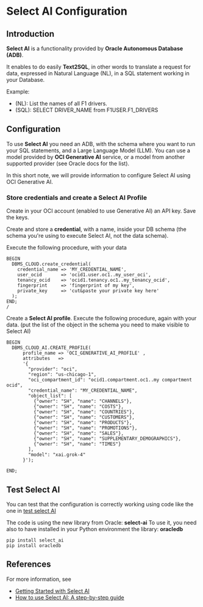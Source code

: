 # Select AI Configuration

## Introduction
**Select AI** is a functionality provided by **Oracle Autonomous Database (ADB)**.

It enables to do easily **Text2SQL**, in other words to translate a request for data, expressed in Natural Language (NL),
in a SQL statement working in your Database.

Example:

* (NL): List the names of all F1 drivers.
* (SQL): SELECT DRIVER_NAME from F1USER.F1_DRIVERS

## Configuration
To use **Select AI** you need an ADB, with the schema where you want to run your SQL statements, and a Large Language Model (LLM).
You can use a model provided by **OCI Generative AI** service, or a model from another supported provider (see Oracle docs for the list).

In this short note, we will provide information to configure Select AI using OCI Generative AI.

### Store credentials and create a Select AI **Profile**
Create in your OCI account (enabled to use Generative AI) an API key. Save the keys.

Create and store a **credential**, with a name, inside your DB schema (the schema you're using to execute Select AI, not the data schema). 

Execute the following procedure, with your data

```
BEGIN
  DBMS_CLOUD.create_credential(
    credential_name => 'MY_CREDENTIAL_NAME',
    user_ocid       => 'ocid1.user.oc1..my_user_oci',
    tenancy_ocid    => 'ocid1.tenancy.oc1..my_tenancy_ocid',
    fingerprint     => 'fingerprint of my key',
    private_key     => 'cut&paste your private key here'
  );
END;
/
```

Create a **Select AI profile**. Execute the following procedure, again with your data.
(put the list of the object in the schema you need to make visible to Select AI)

```
BEGIN
  DBMS_CLOUD_AI.CREATE_PROFILE(
      profile_name => 'OCI_GENERATIVE_AI_PROFILE' ,
      attributes   =>
      '{
        "provider": "oci",
        "region": "us-chicago-1",
        "oci_compartment_id": "ocid1.compartment.oc1..my compartment ocid",
        "credential_name": "MY_CREDENTIAL_NAME",
        "object_list": [
          {"owner": "SH", "name": "CHANNELS"},
          {"owner": "SH", "name": "COSTS"},
          {"owner": "SH", "name": "COUNTRIES"},
          {"owner": "SH", "name": "CUSTOMERS"},
          {"owner": "SH", "name": "PRODUCTS"},
          {"owner": "SH", "name": "PROMOTIONS"},
          {"owner": "SH", "name": "SALES"},
          {"owner": "SH", "name": "SUPPLEMENTARY_DEMOGRAPHICS"},
          {"owner": "SH", "name": "TIMES"}
        ],
        "model": "xai.grok-4"
      }');

END;
```

## Test Select AI
You can test that the configuration is correctly working using code like the one in [test select AI](./test_selectai01.py)

The code is using the new library from Oracle: **select-ai**
To use it, you need also to have installed in your Python environment the library: **oracledb**

```
pip install select_ai
pip install oracledb
```

## References
For more information, see 
* [Getting Started with Select AI](https://docs.oracle.com/en-us/iaas/autonomous-database-serverless/doc/select-ai-get-started.html)
* [How to use Select AI: A step-by-step guide](https://blogs.oracle.com/datawarehousing/post/how-to-use-oracle-select-ai-a-stepbystep-guide-generative-ai)
